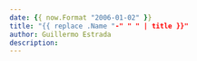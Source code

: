 ```yaml
---
date: {{ now.Format "2006-01-02" }}
title: "{{ replace .Name "-" " " | title }}"
author: Guillermo Estrada
description: 
---
```

<script>
function setup() {

}

function draw() {

}
</script>

